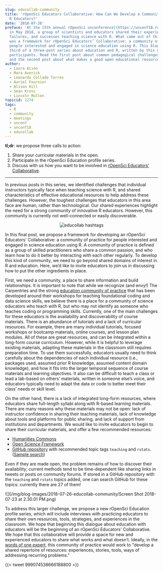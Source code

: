 ```yaml
---
slug: educollab-community
title: 'rOpenSci Educators Collaborative: How Can We Develop a Community of Innovative
  R Educators?'
date: '2018-07-26'
preface: 'At the [5th annual rOpenSci unconference](https://unconf18.ropensci.org)
  in May 2018, a group of scientists and educators shared their experiences, frustrations,
  failures, and successes teaching science with R. What came out of this discussion
  was a framework for rOpenSci Educators’ Collaborative: a community of practice for
  people interested and engaged in science education using R. This blog post is the
  third of a three-post series about education and R, written by this group of unconf18
  participants. Read the first post about common pedagogical challenges [here](/blog/2018/07/24/educollab-challenges/),
  and the second post about what makes a good open educational resource [here](/blog/2018/07/25/educollab-resources/).'
author:
  - Laura Ación
  - Mara Averick
  - Leonardo Collado Torres
  - Auriel Fournier
  - Alison Hill
  - Sean Kross
  - Lincoln Mullen
topicid: 1274
tags:
  - R
  - community
  - meetings
  - unconf
  - unconf18
  - educollab
---
```


**tl;dr**: we propose three calls to action:

1. Share your curricular materials in the open.
1. Participate in the rOpenSci Education profile series.
1. Discuss with us how you want to be involved in [rOpenSci Educators’ Collaborative](https://github.com/ropenscilabs/rOpenSciEd).

------------------------------

In previous posts in this series, we identified challenges that individual instructors typically face when teaching science with R, and shared characteristics of effective educational resources to help address these challenges. However, the toughest challenges that educators in this area face are human, rather than technological. Our shared experiences highlight the need for a strong community of innovative R educators. However, this community is currently not well-connected or easily discoverable. 


<center>
<img alt = 'educollab hashtags' src='/img/blog-images/2018-07-24-educollab-challenges/educollab-logo.png' />
</center>

In this final post, we propose a framework for developing an rOpenSci Educators' Collaborative: a community of practice for people interested and engaged in science education using R. A community of practice is defined as a group of skilled practitioners who share a common passion, and who learn how to do it better by interacting with each other regularly. To develop this kind of community, we need to go beyond shared domains of interest in R and education. Here, we’d like to invite educators to join us in discussing how to put the other ingredients in place. 

First, we need a community, a place to share information and build relationships. It is important to note that while we recognize (and envy!) The Carpentries and the strong [education community of practice](https://cookbook.carpentries.org) that has been developed around their workshops for teaching foundational coding and data science skills, we believe there is a place for a community of science educators who teach *with* R, but who may not identify as someone who teaches coding or programming skills. Currently, one of the main challenges for these educators is the availability and discoverability of course materials. There is an abundance of tutorials and a lack of curricular resources. For example, there are many individual tutorials, focused workshops or bootcamp materials, online courses, and lesson plan modules. All of these are great resources, and can be integrated within a long-form course curriculum. However, while it is helpful to leverage existing materials, adapting these materials in the classroom still requires preparation time. To use them successfully, educators usually need to think carefully about the dependencies of each individual resource (i.e., packages used, assumed prior R knowledge, assumed content domain knowledge), and how it fits into the larger temporal sequence of course materials and learning objectives. It also can be difficult to teach a class or lead a lab-based on others’ materials, written in someone else’s voice, and educators typically need to adapt the data or code to better meet their class’ needs or skill level. 

On the other hand, there is a lack of integrated long-form  resources, where educators share full-length syllabi along with R-based learning materials. There are many reasons why these materials may not be open: lack of instructor confidence in sharing their teaching materials, lack of knowledge about tools and platforms for public sharing, and lack of support from institutions and departments. We would like to invite educators to begin to share their curricular materials, and offer a few recommended resources:

- [Humanities Commons](https://hcommons.org)
- [Open Science Framework](https://osf.io)
- [GitHub repository](https://github.com) with recommended topic tags `teaching` and `rstats`. ([Sample search](https://github.com/search?utf8=%E2%9C%93&q=topic%3Ateaching+topic%3Arstats&ref=simplesearch))

Even if they are made open, the problem remains of how to discover their availability; current methods tend to be time-dependent like sharing links in tweets or posts on community forums. If stored in a GitHub repository with the `teaching` and `rstats` topics added, one can search GitHub for these topics: currently there are 27 of them!

![](/img/blog-images/2018-07-26-educollab-community/Screen Shot 2018-07-23 at 2.30.01 PM.png)

To address this larger challenge, we propose a new rOpenSci Education profile series, which will include interviews with practicing educators to share their own resources, tools, strategies, and experiences in the classroom. We hope that beginning this dialogue about education with educators will be the beginning of an rOpenSci Educators' Collaborative. We hope that this collaborative will provide a space for new and experienced educators to share what works and what doesn’t. Ideally, in the [words of one expert](https://wenger-trayner.com/introduction-to-communities-of-practice/), this community of practice would work to "develop a shared repertoire of resources: experiences, stories, tools, ways of addressing recurring problems."

{{< tweet 999074538666188800 >}}
